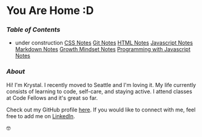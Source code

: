 # You Are Home :D

### ***Table of Contents***
- under construction 
[CSS Notes](css.md)
[Git Notes](git.md)
[HTML Notes](html.md)
[Javascript Notes](javascript.md)
[Markdown Notes](markdown.md)
[Growth Mindset Notes](mindset.md)
[Programming with Javascript Notes](programming.md)
### ***About***
Hi! I'm Krystal. I recently moved to Seattle and I'm loving it. My life currently consists of learning to code, self-care, and staying active. I attend classes at Code Fellows and it's great so far.

Check out my GitHub profile [here](https://github.com/KrystalMadrinan). 
If you would like to connect with me, feel free to add me on [LinkedIn](https://www.linkedin.com/in/krystal-madrinan).

🤓
